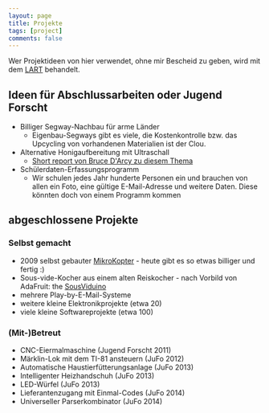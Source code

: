 ```yaml
---
layout: page
title: Projekte
tags: [project]
comments: false
---
```


Wer Projektideen von hier verwendet, ohne mir Bescheid zu geben, wird mit dem [LART](http://en.wikipedia.org/wiki/File:LART.png) behandelt.

## Ideen für Abschlussarbeiten oder Jugend Forscht
* Billiger Segway-Nachbau für arme Länder
  * Eigenbau-Segways gibt es viele, die Kostenkontrolle bzw. das Upcycling von vorhandenen Materialien ist der Clou.
* Alternative Honigaufbereitung mit Ultraschall
  * [Short report von Bruce D'Arcy zu diesem Thema](https://rirdc.infoservices.com.au/items/SR144)
* Schülerdaten-Erfassungsprogramm
  * Wir schulen jedes Jahr hunderte Personen ein und brauchen von allen ein Foto, eine gültige E-Mail-Adresse und weitere Daten. Diese könnten doch von einem Programm kommen
 
## abgeschlossene Projekte

### Selbst gemacht
* 2009 selbst gebauter [MikroKopter](http://www.mikrokopter.de/) - heute gibt
es so etwas billiger und fertig :)
* Sous-vide-Kocher aus einem alten Reiskocher - nach Vorbild von AdaFruit: the
[SousViduino](https://learn.adafruit.com/sous-vide-powered-by-arduino-the-sous-viduino/sous-vide)
* mehrere Play-by-E-Mail-Systeme
* weitere kleine Elektronikprojekte (etwa 20)
* viele kleine Softwareprojekte (etwa 100)

### (Mit-)Betreut
* CNC-Eiermalmaschine (Jugend Forscht 2011)
* Märklin-Lok mit dem TI-81 ansteuern (JuFo 2012)
* Automatische Haustierfütterungsanlage (JuFo 2013)
* Intelligenter Heizhandschuh (JuFo 2013)
* LED-Würfel (JuFo 2013)
* Lieferantenzugang mit Einmal-Codes (JuFo 2014)
* Universeller Parserkombinator (JuFo 2014)


